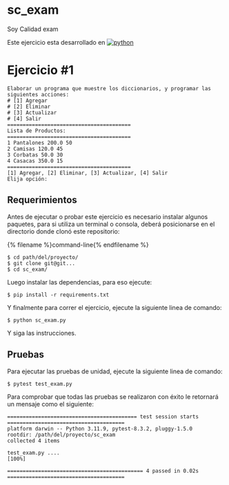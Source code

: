 # sc_exam
Soy Calidad exam

Este ejercicio esta desarrollado en [![python](https://img.shields.io/badge/Python-3.11.9-3776AB.svg?style=flat&logo=python&logoColor=white)](https://www.python.org)

# Ejercicio #1
```plaintext
Elaborar un programa que muestre los diccionarios, y programar las
siguientes acciones:
# [1] Agregar
# [2] Eliminar
# [3] Actualizar
# [4] Salir
========================================
Lista de Productos:
========================================
1 Pantalones 200.0 50
2 Camisas 120.0 45
3 Corbatas 50.0 30
4 Casacas 350.0 15
========================================
[1] Agregar, [2] Eliminar, [3] Actualizar, [4] Salir
Elija opción:
```

## Requerimientos
Antes de ejecutar o probar este ejercicio es necesario instalar algunos paquetes, para si utiliza un terminal o consola, deberá posicionarse en el directorio donde clonó este repositorio:

{% filename %}command-line{% endfilename %}

    $ cd path/del/proyecto/
    $ git clone git@git...
    $ cd sc_exam/
    
Luego instalar las dependencias, para eso ejecute:

    $ pip install -r requirements.txt

Y finalmente para correr el ejercicio, ejecute la siguiente linea de comando:

    $ python sc_exam.py

Y siga las instrucciones.

## Pruebas

Para ejecutar las pruebas de unidad, ejecute la siguiente linea de comando:

    $ pytest test_exam.py

Para comprobar que todas las pruebas se realizaron con éxito le retornará un mensaje como el siguiente:
```
========================================== test session starts ======================================
platform darwin -- Python 3.11.9, pytest-8.3.2, pluggy-1.5.0
rootdir: /path/del/proyecto/sc_exam
collected 4 items

test_exam.py ....                                                                              [100%]

============================================ 4 passed in 0.02s ======================================
```
